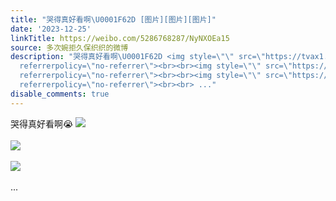 ```yaml
---
title: "哭得真好看啊\U0001F62D [图片][图片][图片]"
date: '2023-12-25'
linkTitle: https://weibo.com/5286768287/NyNXOEa15
source: 多次婉拒久保织织的微博
description: "哭得真好看啊\U0001F62D <img style=\"\" src=\"https://tvax1.sinaimg.cn/large/005LMJWfgy1hl6d8u37w3j318g0tltgw.jpg\"
  referrerpolicy=\"no-referrer\"><br><br><img style=\"\" src=\"https://tvax1.sinaimg.cn/large/005LMJWfgy1hl6d8ugb1vj318g0tlgsy.jpg\"
  referrerpolicy=\"no-referrer\"><br><br><img style=\"\" src=\"https://tvax2.sinaimg.cn/large/005LMJWfgy1hl6d9gf431g30m80cie8i.gif\"
  referrerpolicy=\"no-referrer\"><br><br> ..."
disable_comments: true
---
```

哭得真好看啊😭 <img style="" src="https://tvax1.sinaimg.cn/large/005LMJWfgy1hl6d8u37w3j318g0tltgw.jpg" referrerpolicy="no-referrer"><br><br><img style="" src="https://tvax1.sinaimg.cn/large/005LMJWfgy1hl6d8ugb1vj318g0tlgsy.jpg" referrerpolicy="no-referrer"><br><br><img style="" src="https://tvax2.sinaimg.cn/large/005LMJWfgy1hl6d9gf431g30m80cie8i.gif" referrerpolicy="no-referrer"><br><br> ...